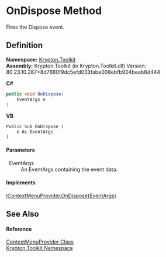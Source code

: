 # OnDispose Method


Fires the Dispose event.



## Definition
**Namespace:** <a href="79d2eac2-21f4-54ff-7552-b20c33c30600.md">Krypton.Toolkit</a>  
**Assembly:** Krypton.Toolkit (in Krypton.Toolkit.dll) Version: 80.23.10.287+8d7660f9dc5efd033fabe008ebfb904beab6d444

**C#**
``` C#
public void OnDispose(
	EventArgs e
)
```
**VB**
``` VB
Public Sub OnDispose ( 
	e As EventArgs
)
```



#### Parameters
<dl><dt>  EventArgs</dt><dd>An EventArgs containing the event data.</dd></dl>

#### Implements
<a href="44d51d7b-4b8c-2e10-2bce-2db374004398.md">IContextMenuProvider.OnDispose(EventArgs)</a>  


## See Also


#### Reference
<a href="1bdd5154-fb29-6360-fee9-cfdf41d2214c.md">ContextMenuProvider Class</a>  
<a href="79d2eac2-21f4-54ff-7552-b20c33c30600.md">Krypton.Toolkit Namespace</a>  
